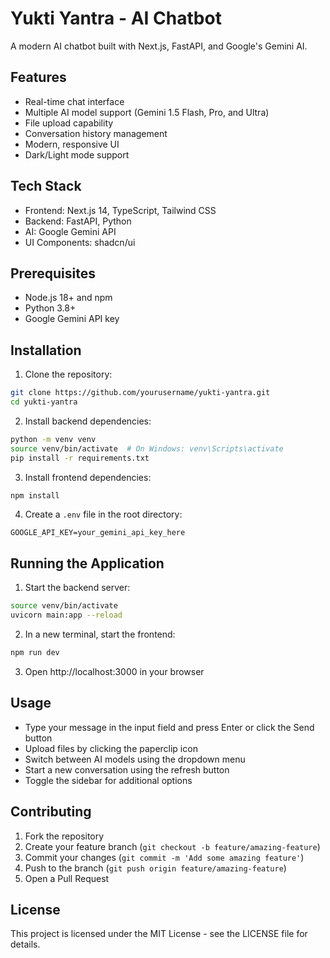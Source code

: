 # Yukti Yantra - AI Chatbot

A modern AI chatbot built with Next.js, FastAPI, and Google's Gemini AI.

## Features

- Real-time chat interface
- Multiple AI model support (Gemini 1.5 Flash, Pro, and Ultra)
- File upload capability
- Conversation history management
- Modern, responsive UI
- Dark/Light mode support

## Tech Stack

- Frontend: Next.js 14, TypeScript, Tailwind CSS
- Backend: FastAPI, Python
- AI: Google Gemini API
- UI Components: shadcn/ui

## Prerequisites

- Node.js 18+ and npm
- Python 3.8+
- Google Gemini API key

## Installation

1. Clone the repository:
```bash
git clone https://github.com/yourusername/yukti-yantra.git
cd yukti-yantra
```

2. Install backend dependencies:
```bash
python -m venv venv
source venv/bin/activate  # On Windows: venv\Scripts\activate
pip install -r requirements.txt
```

3. Install frontend dependencies:
```bash
npm install
```

4. Create a `.env` file in the root directory:
```
GOOGLE_API_KEY=your_gemini_api_key_here
```

## Running the Application

1. Start the backend server:
```bash
source venv/bin/activate
uvicorn main:app --reload
```

2. In a new terminal, start the frontend:
```bash
npm run dev
```

3. Open http://localhost:3000 in your browser

## Usage

- Type your message in the input field and press Enter or click the Send button
- Upload files by clicking the paperclip icon
- Switch between AI models using the dropdown menu
- Start a new conversation using the refresh button
- Toggle the sidebar for additional options

## Contributing

1. Fork the repository
2. Create your feature branch (`git checkout -b feature/amazing-feature`)
3. Commit your changes (`git commit -m 'Add some amazing feature'`)
4. Push to the branch (`git push origin feature/amazing-feature`)
5. Open a Pull Request

## License

This project is licensed under the MIT License - see the LICENSE file for details. 